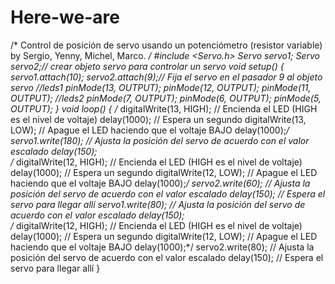 # Here-we-are
/*
 Control de posición de servo usando  un potenciómetro (resistor variable)
 by Sergio, Yenny, Michel, Marco.
*/
#include <Servo.h>
Servo servo1; 
Servo servo2;// crear objeto servo para controlar un servo
void setup() {
servo1.attach(10); 
servo2.attach(9);// Fija el servo en el pasador 9 al objeto servo
//leds1
pinMode(13, OUTPUT);  pinMode(12, OUTPUT); pinMode(11, OUTPUT);
//leds2
pinMode(7, OUTPUT);  pinMode(6, OUTPUT); pinMode(5, OUTPUT);
}
void loop() {
/* 
digitalWrite(13, HIGH);   // Encienda el LED (HIGH es el nivel de voltaje)
delay(1000);              // Espera un segundo
digitalWrite(13, LOW);    // Apague el LED haciendo que el voltaje BAJO
delay(1000);*/
servo1.write(180);                  // Ajusta la posición del servo de acuerdo con el valor escalado
delay(150);   
/*
digitalWrite(12, HIGH);   // Encienda el LED (HIGH es el nivel de voltaje)
delay(1000);              // Espera un segundo
digitalWrite(12, LOW);    // Apague el LED haciendo que el voltaje BAJO
delay(1000);*/
servo2.write(60);                  // Ajusta la posición del servo de acuerdo con el valor escalado
delay(150);  // Espera el servo para llegar allí
servo1.write(80);                  // Ajusta la posición del servo de acuerdo con el valor escalado
delay(150);   
/*
digitalWrite(12, HIGH);   // Encienda el LED (HIGH es el nivel de voltaje)
delay(1000);              // Espera un segundo
digitalWrite(12, LOW);    // Apague el LED haciendo que el voltaje BAJO
delay(1000);*/
servo2.write(80);                  // Ajusta la posición del servo de acuerdo con el valor escalado
delay(150);  // Espera el servo para llegar allí
}
